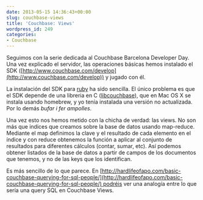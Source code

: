 ```yaml
---
date: 2013-05-15 14:36:43+00:00
slug: couchbase-views
title: 'Couchbase: Views'
wordpress_id: 249
categories:
- Couchbase
---
```


Seguimos con la serie dedicada al Couchbase Barcelona Developer Day. Una vez explicado el servidor, las operaciones básicas hemos instalado el SDK ([http://www.couchbase.com/develop](http://www.couchbase.com/develop)) y jugado con él.

La instalación del SDK para [ruby](http://www.couchbase.com/develop/ruby/current) ha sido sencilla. El único problema es que el SDK depende de una libreria en C ([libcouchbase](http://www.couchbase.com/develop/c/current)), que en Mac OS X se instala usando homebrew, y yo tenía instalada una versión no actualizada. Por lo demás _bufar i fer ampolles_.

Una vez esto nos hemos metido con la chicha de verdad: las views. No son más que indices que creamos sobre la base de datos usando map-reduce. Mediante el map definimos la clave y el resultado de cada elemento en el índice y con reduce obtenemos la función a aplicar al conjunto de resultados para diferentes cálculos (contar, sumar, etc). Así podemos obtener listados de la base de datos a partir de campos de los documentos que tenemos, y no de las keys que los identifican.

Es más sencillo de lo que parece. En [http://hardlifeofapo.com/basic-couchbase-querying-for-sql-people/](http://hardlifeofapo.com/basic-couchbase-querying-for-sql-people/) podréis ver una analogía entre lo que sería una query SQL en Couchbase Views.
